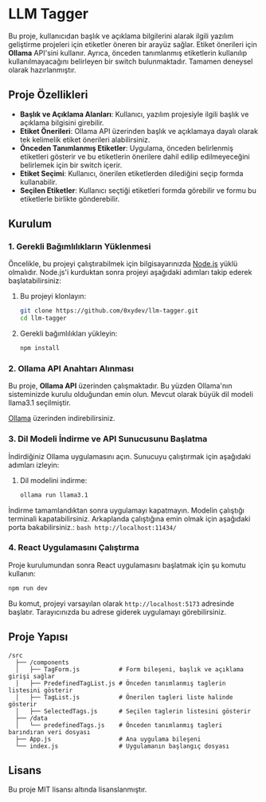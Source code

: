 
# LLM Tagger

Bu proje, kullanıcıdan başlık ve açıklama bilgilerini alarak ilgili yazılım geliştirme projeleri için etiketler öneren bir arayüz sağlar. Etiket önerileri için **Ollama** API'sini kullanır. Ayrıca, önceden tanımlanmış etiketlerin kullanılıp kullanılmayacağını belirleyen bir switch bulunmaktadır. Tamamen deneysel olarak hazırlanmıştır.

## Proje Özellikleri

- **Başlık ve Açıklama Alanları**: Kullanıcı, yazılım projesiyle ilgili başlık ve açıklama bilgisini girebilir.
- **Etiket Önerileri**: Ollama API üzerinden başlık ve açıklamaya dayalı olarak tek kelimelik etiket önerileri alabilirsiniz.
- **Önceden Tanımlanmış Etiketler**: Uygulama, önceden belirlenmiş etiketleri gösterir ve bu etiketlerin önerilere dahil edilip edilmeyeceğini belirlemek için bir switch içerir.
- **Etiket Seçimi**: Kullanıcı, önerilen etiketlerden dilediğini seçip formda kullanabilir.
- **Seçilen Etiketler**: Kullanıcı seçtiği etiketleri formda görebilir ve formu bu etiketlerle birlikte gönderebilir.

## Kurulum

### 1. Gerekli Bağımlılıkların Yüklenmesi

Öncelikle, bu projeyi çalıştırabilmek için bilgisayarınızda [Node.js](https://nodejs.org/en) yüklü olmalıdır. Node.js'i kurduktan sonra projeyi aşağıdaki adımları takip ederek başlatabilirsiniz:

1. Bu projeyi klonlayın:
    ```bash
    git clone https://github.com/0xydev/llm-tagger.git
    cd llm-tagger
    ```

2. Gerekli bağımlılıkları yükleyin:
    ```bash
    npm install
    ```

### 2. Ollama API Anahtarı Alınması

Bu proje, **Ollama API** üzerinden çalışmaktadır. Bu yüzden Ollama'nın sisteminizde kurulu olduğundan emin olun. Mevcut olarak büyük dil modeli llama3.1 seçilmiştir.

[Ollama](https://ollama.ai/) üzerinden indirebilirsiniz.


### 3. Dil Modeli İndirme ve API Sunucusunu Başlatma

İndirdiğiniz Ollama uygulamasını açın. Sunucuyu çalıştırmak için aşağıdaki adımları izleyin:

1. Dil modelini indirme:
    ```bash
    ollama run llama3.1
    ```

İndirme tamamlandıktan sonra uygulamayı kapatmayın. Modelin çalıştığı terminali kapatabilirsiniz. Arkaplanda çalıştığına emin olmak için aşağıdaki porta bakabilirsiniz.:
    ```bash
        http://localhost:11434/
    ```

### 4. React Uygulamasını Çalıştırma

Proje kurulumundan sonra React uygulamasını başlatmak için şu komutu kullanın:

```bash
npm run dev
```

Bu komut, projeyi varsayılan olarak `http://localhost:5173` adresinde başlatır. Tarayıcınızda bu adrese giderek uygulamayı görebilirsiniz.


## Proje Yapısı

```
/src
  ├── /components
  │   ├── TagForm.js           # Form bileşeni, başlık ve açıklama girişi sağlar
  │   ├── PredefinedTagList.js # Önceden tanımlanmış taglerin listesini gösterir
  │   ├── TagList.js           # Önerilen tagleri liste halinde gösterir
  │   ├── SelectedTags.js      # Seçilen taglerin listesini gösterir
  ├── /data
  │   └── predefinedTags.js    # Önceden tanımlanmış tagleri barındıran veri dosyası
  ├── App.js                   # Ana uygulama bileşeni
  └── index.js                 # Uygulamanın başlangıç dosyası
```

## Lisans

Bu proje MIT lisansı altında lisanslanmıştır.
